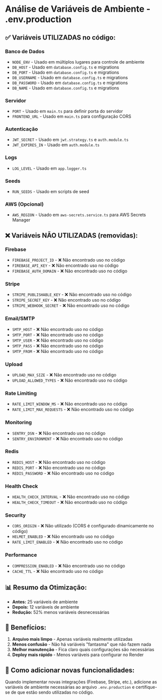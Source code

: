 # Análise de Variáveis de Ambiente - .env.production

## ✅ Variáveis UTILIZADAS no código:

### Banco de Dados
- `NODE_ENV` - Usado em múltiplos lugares para controle de ambiente
- `DB_HOST` - Usado em `database.config.ts` e migrations
- `DB_PORT` - Usado em `database.config.ts` e migrations  
- `DB_USERNAME` - Usado em `database.config.ts` e migrations
- `DB_PASSWORD` - Usado em `database.config.ts` e migrations
- `DB_NAME` - Usado em `database.config.ts` e migrations

### Servidor
- `PORT` - Usado em `main.ts` para definir porta do servidor
- `FRONTEND_URL` - Usado em `main.ts` para configuração CORS

### Autenticação
- `JWT_SECRET` - Usado em `jwt.strategy.ts` e `auth.module.ts`
- `JWT_EXPIRES_IN` - Usado em `auth.module.ts`

### Logs
- `LOG_LEVEL` - Usado em `app.logger.ts`

### Seeds
- `RUN_SEEDS` - Usado em scripts de seed

### AWS (Opcional)
- `AWS_REGION` - Usado em `aws-secrets.service.ts` para AWS Secrets Manager

## ❌ Variáveis NÃO UTILIZADAS (removidas):

### Firebase
- `FIREBASE_PROJECT_ID` - ❌ Não encontrado uso no código
- `FIREBASE_API_KEY` - ❌ Não encontrado uso no código  
- `FIREBASE_AUTH_DOMAIN` - ❌ Não encontrado uso no código

### Stripe
- `STRIPE_PUBLISHABLE_KEY` - ❌ Não encontrado uso no código
- `STRIPE_SECRET_KEY` - ❌ Não encontrado uso no código
- `STRIPE_WEBHOOK_SECRET` - ❌ Não encontrado uso no código

### Email/SMTP
- `SMTP_HOST` - ❌ Não encontrado uso no código
- `SMTP_PORT` - ❌ Não encontrado uso no código
- `SMTP_USER` - ❌ Não encontrado uso no código
- `SMTP_PASS` - ❌ Não encontrado uso no código
- `SMTP_FROM` - ❌ Não encontrado uso no código

### Upload
- `UPLOAD_MAX_SIZE` - ❌ Não encontrado uso no código
- `UPLOAD_ALLOWED_TYPES` - ❌ Não encontrado uso no código

### Rate Limiting
- `RATE_LIMIT_WINDOW_MS` - ❌ Não encontrado uso no código
- `RATE_LIMIT_MAX_REQUESTS` - ❌ Não encontrado uso no código

### Monitoring
- `SENTRY_DSN` - ❌ Não encontrado uso no código
- `SENTRY_ENVIRONMENT` - ❌ Não encontrado uso no código

### Redis
- `REDIS_HOST` - ❌ Não encontrado uso no código
- `REDIS_PORT` - ❌ Não encontrado uso no código
- `REDIS_PASSWORD` - ❌ Não encontrado uso no código

### Health Check
- `HEALTH_CHECK_INTERVAL` - ❌ Não encontrado uso no código
- `HEALTH_CHECK_TIMEOUT` - ❌ Não encontrado uso no código

### Security
- `CORS_ORIGIN` - ❌ Não utilizado (CORS é configurado dinamicamente no código)
- `HELMET_ENABLED` - ❌ Não encontrado uso no código
- `RATE_LIMIT_ENABLED` - ❌ Não encontrado uso no código

### Performance
- `COMPRESSION_ENABLED` - ❌ Não encontrado uso no código
- `CACHE_TTL` - ❌ Não encontrado uso no código

## 📊 Resumo da Otimização:

- **Antes:** 25 variáveis de ambiente
- **Depois:** 12 variáveis de ambiente
- **Redução:** 52% menos variáveis desnecessárias

## 🎯 Benefícios:

1. **Arquivo mais limpo** - Apenas variáveis realmente utilizadas
2. **Menos confusão** - Não há variáveis "fantasma" que não fazem nada
3. **Melhor manutenção** - Fica claro quais configurações são necessárias
4. **Deploy mais rápido** - Menos variáveis para configurar no Render

## 🔧 Como adicionar novas funcionalidades:

Quando implementar novas integrações (Firebase, Stripe, etc.), adicione as variáveis de ambiente necessárias ao arquivo `.env.production` e certifique-se de que estão sendo utilizadas no código.
